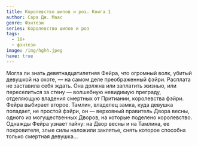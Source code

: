 ```yaml
---
title: Королевство шипов и роз. Книга 1
author: Сара Дж. Маас
genre: Фэнтези
series: Королевство шипов и роз
tags:
  - 18+
  - фэнтези
image: /img/hghh.jpeg
have: true
---
```

Могла ли знать девятнадцатилетняя Фейра, что огромный волк, убитый девушкой на охоте, — на самом деле преображенный фэйри. Расплата не заставила себя ждать. Она должна или заплатить жизнью, или переселиться за стену — волшебную невидимую преграду, отделяющую владения смертных от Притиании, королевства фэйри. Фейра выбирает второе. Тамлин, владелец замка, куда девушка попадает, не простой фэйри, он — верховный правитель Двора весны, одного из могущественных Дворов, на которые поделено королевство. Однажды Фейра узнает тайну: на Двор весны и на Тамлина, ее покровителя, злые силы наложили заклятье, снять которое способна только смертная девушка…